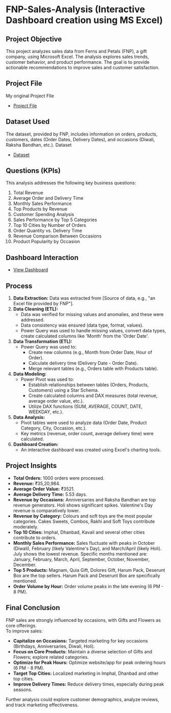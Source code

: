 # FNP-Sales-Analysis (Interactive Dashboard creation using MS Excel)

## Project Objective

This project analyzes sales data from Ferns and Petals (FNP), a gift company, using Microsoft Excel.  The analysis explores sales trends, customer behavior, and product performance. The goal is to provide actionable recommendations to improve sales and customer satisfaction.

## Project File 
My original Project FIle
- <a href="https://github.com/angelinanayak000/FNP-Sales-Analysis-Excel-Dashboard/blob/main/FNP%20sales%20data%20analysis.xlsx">Project File</a>

## Dataset Used

The dataset, provided by FNP, includes information on orders, products, customers, dates (Order Dates, Delivery Dates), and occasions (Diwali, Raksha Bandhan, etc.).
Dataset 
- <a href="https://github.com/angelinanayak000/FNP-Sales-Analysis-Excel-Dashboard/blob/main/FNP---Excel-Project-main.zip">Dataset</a>

## Questions (KPIs)

This analysis addresses the following key business questions:

1. Total Revenue
2. Average Order and Delivery Time
3. Monthly Sales Performance
4. Top Products by Revenue
5. Customer Spending Analysis
6. Sales Performance by Top 5 Categories
7. Top 10 Cities by Number of Orders
8. Order Quantity vs. Delivery Time
9. Revenue Comparison Between Occasions
10. Product Popularity by Occasion

## Dashboard Interaction 
- <a href="https://github.com/angelinanayak000/FNP-Sales-Analysis-Excel-Dashboard/blob/main/FNP%20SALES%20DASHBOARD.png">View Dashboard</a>

## Process

1. **Data Extraction:** Data was extracted from [Source of data, e.g., "an Excel file provided by FNP"].
2. **Data Cleaning (ETL):**
    - Data was verified for missing values and anomalies, and these were addressed.
    - Data consistency was ensured (data type, format, values).
    - Power Query was used to handle missing values, convert data types, create calculated columns like 'Month' from the 'Order Date'.
3. **Data Transformation (ETL):**
    - Power Query was used to:
        - Create new columns (e.g., Month from Order Date, Hour of Order).
        - Calculate delivery time (Delivery Date - Order Date).
        - Merge relevant tables (e.g., Orders table with Products table).
4. **Data Modeling:**
    - Power Pivot was used to:
        - Establish relationships between tables (Orders, Products, Customers) using a Star Schema.
        - Create calculated columns and DAX measures (total revenue, average order value, etc.).
        - Utilize DAX functions (SUM, AVERAGE, COUNT, DATE, WEEKDAY, etc.).
5. **Data Analysis:**
    - Pivot tables were used to analyze data (Order Date, Product Category, City, Occasion, etc.).
    - Key metrics (revenue, order count, average delivery time) were calculated.
6. **Dashboard Creation:**
    - An interactive dashboard was created using Excel's charting tools.

## Project Insights

* **Total Orders:** 1000 orders were processed.
* **Revenue:** ₹35,20,984.
* **Average Order Value:** ₹3521.
* **Average Delivery Time:** 5.53 days.
* **Revenue by Occasions:** Anniversaries and Raksha Bandhan are top revenue generators. Holi shows significant spikes. Valentine's Day revenue is comparatively lower.
* **Revenue by Category:** Colours and soft toys are the most popular categories. Cakes Sweets, Combos, Rakhi and Soft Toys contribute moderately.
* **Top 10 Cities:** Imphal, Dhanbad, Kavali and several other cities contribute to orders.  
* **Monthly Sales Performance:** Sales fluctuate with peaks in October (Diwali), February (likely Valentine's Day), and March/April (likely Holi). July shows the lowest revenue.  Specific months mentioned are: January, February, March, April, September, October, November, December.
* **Top 5 Products:** Magnam, Quia Gift, Dolores Gift, Harum Pack, Deserunt Box are the top sellers. Harum Pack and Deserunt Box are specifically mentioned.
* **Order Volume by Hour:** Order volume peaks in the late evening (6 PM - 8 PM).

## Final Conclusion

FNP sales are strongly influenced by occasions, with Gifts and Flowers as core offerings.  
To improve sales:

* **Capitalize on Occasions:** Targeted marketing for key occasions (Birthdays, Anniversaries, Diwali, Holi).
* **Focus on Core Products:** Maintain a diverse selection of Gifts and Flowers; explore related categories.
* **Optimize for Peak Hours:** Optimize website/app for peak ordering hours (6 PM - 8 PM).
* **Target Top Cities:** Localized marketing in Imphal, Dhanbad and other top cities.
* **Improve Delivery Times:** Reduce delivery times, especially during peak seasons.

Further analysis could explore customer demographics, analyze reviews, and track marketing effectiveness.
